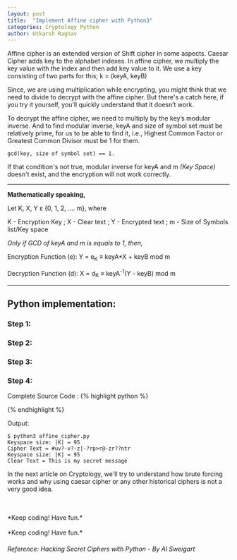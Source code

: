 ```yaml
---
layout: post
title:  "Implement Affine cipher with Python3"
categories: Cryptology Python
author: Utkarsh Raghav
---
```

Affine cipher is an extended version of Shift cipher in some aspects. Caesar Cipher adds key to the alphabet indexes. In affine cipher, we multiply the key value with the index and then add key value to it.
We use a key consisting of two parts for this; k = (keyA, keyB)

Since, we are using multiplication while encrypting, you might think that we need to divide to decrypt with the affine cipher.
But there's a catch here, if you try it yourself, you’ll quickly understand that it doesn’t work.

To decrypt the affine cipher, we need to multiply by the key’s modular inverse. And to find modular inverse,
keyA and size of symbol set must be relatively prime, for us to be able to find it, i.e., Highest Common Factor or
Greatest Common Divisor must be 1 for them.

```
gcd(key, size of symbol set) == 1.
```

If that condition's not true, modular inverse for keyA and m *(Key Space)* doesn't exist, and the encryption will not work correctly.

---
**Mathematically speaking,**

Let K, X, Y ε {0, 1, 2, .... m}, where

K - Encryption Key ;
X - Clear text ;
Y - Encrypted text ;
m - Size of Symbols list/Key space

*Only if GCD of keyA and m is equals to 1, then,*

Encryption Function (e):
Y = e<sub>K</sub> ≡ keyA*X + keyB mod m

Decryption Function (d):
X = d<sub>K</sub> ≡ keyA<sup>-1</sup>(Y - keyB) mod m

---

## Python implementation:

### Step 1:

### Step 2:


### Step 3:


### Step 4:


Complete Source Code :
{% highlight python %}

{% endhighlight %}

Output:
```
$ python3 affine_cipher.py
Keyspace size: |K| = 95
Cipher Text = #uv?-v?-z|-?rp>r@-zr??ntr
Keyspace size: |K| = 95
Clear Text = This is my secret message
```

In the next article on Cryptology, we'll try to understand how brute forcing works and why using caesar cipher or any other historical ciphers is not a very good idea.

<br/>
<br/>
*Keep coding! Have fun.*


<br/>
<br/>
*Keep coding! Have fun.*

###### Reference: Hacking Secret Ciphers with Python - By Al Sweigart
